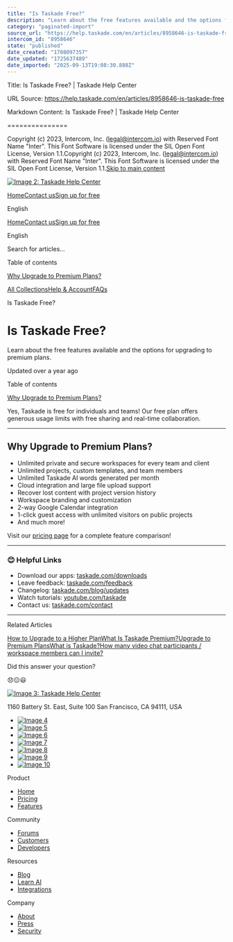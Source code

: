 ```yaml
---
title: "Is Taskade Free?"
description: "Learn about the free features available and the options for upgrading to premium plans."
category: "paginated-import"
source_url: "https://help.taskade.com/en/articles/8958646-is-taskade-free"
intercom_id: "8958646"
state: "published"
date_created: "1708097357"
date_updated: "1725637489"
date_imported: "2025-09-13T19:08:30.888Z"
---
```


Title: Is Taskade Free? | Taskade Help Center

URL Source: https://help.taskade.com/en/articles/8958646-is-taskade-free

Markdown Content:
Is Taskade Free? | Taskade Help Center

===============

Copyright (c) 2023, Intercom, Inc. (legal@intercom.io) with Reserved Font Name "Inter". This Font Software is licensed under the SIL Open Font License, Version 1.1.Copyright (c) 2023, Intercom, Inc. (legal@intercom.io) with Reserved Font Name "Inter". This Font Software is licensed under the SIL Open Font License, Version 1.1.[Skip to main content](https://help.taskade.com/en/articles/8958646-is-taskade-free#main-content)

[![Image 2: Taskade Help Center](https://downloads.intercomcdn.com/i/o/490280/d14603621e78c833c2d0e66f/2d1230f35f3009fff25b2989e93312a5.png)](https://help.taskade.com/en/)

[Home](https://www.taskade.com/)[Contact us](https://www.taskade.com/contact)[Sign up for free](https://www.taskade.com/signup)

English

[Home](https://www.taskade.com/)[Contact us](https://www.taskade.com/contact)[Sign up for free](https://www.taskade.com/signup)

English

Search for articles... 

Table of contents

[Why Upgrade to Premium Plans?](https://help.taskade.com/en/articles/8958646-is-taskade-free#h_bfc6a93b1e)

[All Collections](https://help.taskade.com/en/)[Help & Account](https://help.taskade.com/en/collections/8400891-help-account)[FAQs](https://help.taskade.com/en/collections/8400898-faqs)

Is Taskade Free?

Is Taskade Free?
================

Learn about the free features available and the options for upgrading to premium plans.

Updated over a year ago

Table of contents

[Why Upgrade to Premium Plans?](https://help.taskade.com/en/articles/8958646-is-taskade-free#h_bfc6a93b1e)

Yes, Taskade is free for individuals and teams! Our free plan offers generous usage limits with free sharing and real-time collaboration.

* * *

Why Upgrade to Premium Plans?
-----------------------------

*   Unlimited private and secure workspaces for every team and client 
*   Unlimited projects, custom templates, and team members 
*   Unlimited Taskade AI words generated per month 
*   Cloud integration and large file upload support 
*   Recover lost content with project version history 
*   Workspace branding and customization 
*   2-way Google Calendar integration 
*   1-click guest access with unlimited visitors on public projects 
*   And much more! 

Visit our [pricing page](https://www.taskade.com/features) for a complete feature comparison!

* * *

### 😊 Helpful Links

*   Download our apps: [taskade.com/downloads](https://taskade.com/downloads) 
*   Leave feedback: [taskade.com/feedback](https://taskade.com/feedback) 
*   Changelog: [taskade.com/blog/updates](https://taskade.com/blog/updates) 
*   Watch tutorials: [youtube.com/taskade](https://youtube.com/taskade) 
*   Contact us: [taskade.com/contact](https://taskade.com/contact) 

* * *

Related Articles

[How to Upgrade to a Higher Plan](https://help.taskade.com/en/articles/8958623-how-to-upgrade-to-a-higher-plan)[What Is Taskade Premium?](https://help.taskade.com/en/articles/8958627-what-is-taskade-premium)[Upgrade to Premium Plans](https://help.taskade.com/en/articles/8958628-upgrade-to-premium-plans)[What is Taskade?](https://help.taskade.com/en/articles/8958642-what-is-taskade)[How many video chat participants / workspace members can I invite?](https://help.taskade.com/en/articles/8958651-how-many-video-chat-participants-workspace-members-can-i-invite)

Did this answer your question?

😞😐😃

[![Image 3: Taskade Help Center](https://downloads.intercomcdn.com/i/o/566097/5267af56373cca21ec2cea67/2d1230f35f3009fff25b2989e93312a5.png)](https://help.taskade.com/en/)

11‌60 Battery St. East, Suite 100 San‌ Francisco, CA 94111, USA

*   [![Image 4](https://intercom.help/taskade/assets/svg/icon:social-linkedin/ffffff)](https://www.linkedin.com/company/taskade/)
*   [![Image 5](https://intercom.help/taskade/assets/svg/icon:social-facebook/ffffff)](https://www.facebook.com/taskade)
*   [![Image 6](https://intercom.help/taskade/assets/svg/icon:social-github/ffffff)](https://github.com/taskade)
*   [![Image 7](https://intercom.help/taskade/assets/svg/icon:social-instagram/ffffff)](https://www.instagram.com/taskade)
*   [![Image 8](https://intercom.help/taskade/assets/svg/icon:social-youtube/ffffff)](https://www.youtube.com/taskade)
*   [![Image 9](https://intercom.help/taskade/assets/svg/icon:social-reddit/ffffff)](https://www.reddit.com/r/taskade)
*   [![Image 10](https://intercom.help/taskade/assets/svg/icon:social-twitter-x/ffffff)](https://www.twitter.com/taskade)

Product

*   [Home](https://www.taskade.com/)
*   [Pricing](https://www.taskade.com/pricing)
*   [Features](https://www.taskade.com/features)

Community

*   [Forums](https://www.taskade.com/community)
*   [Customers](https://taskade.com/reviews)
*   [Developers](https://developers.taskade.com/)

Resources

*   [Blog](https://www.taskade.com/blog/)
*   [Learn AI](https://www.taskade.com/learn)
*   [Integrations](https://www.taskade.com/integrations)

Company

*   [About](https://www.taskade.com/about)
*   [Press](https://www.taskade.com/press)
*   [Security](https://www.taskade.com/security)
